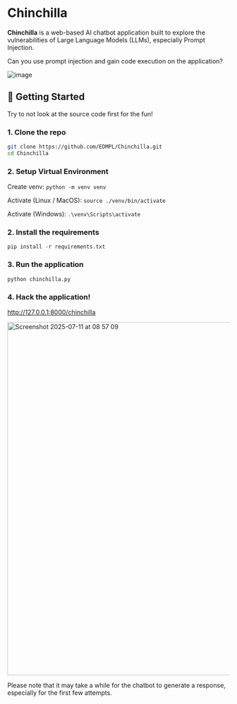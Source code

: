 # Chinchilla

**Chinchilla** is a web-based AI chatbot application built to explore the vulnerabilities of Large Language Models (LLMs), especially Prompt Injection. 

Can you use prompt injection and gain code execution on the application?

![image](https://github.com/user-attachments/assets/198b8a58-6da3-4741-ae22-db837e0de09f)

## 🚀 Getting Started

Try to not look at the source code first for the fun!

### 1. Clone the repo

```bash
git clone https://github.com/EDMPL/Chinchilla.git
cd Chinchilla
```
### 2. Setup Virtual Environment
Create venv: ```python -m venv venv```

Activate (Linux / MacOS): ```source ./venv/bin/activate```

Activate (Windows): ```.\venv\Scripts\activate```

### 2. Install the requirements

```pip install -r requirements.txt```

### 3. Run the application
```python chinchilla.py```

### 4. Hack the application!
http://127.0.0.1:8000/chinchilla

<img width="1435" height="802" alt="Screenshot 2025-07-11 at 08 57 09" src="https://github.com/user-attachments/assets/c7641596-98a4-4815-a19a-e8e820197595" />

Please note that it may take a while for the chatbot to generate a response, especially for the first few attempts.
